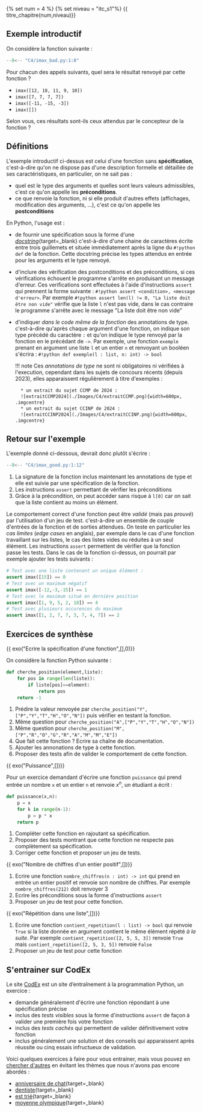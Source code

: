 {% set num = 4 %}
{% set niveau = "itc_s1"%}
{{ titre_chapitre(num,niveau)}}

## Exemple introductif

On considère la fonction suivante :

```python
--8<-- "C4/imax_bad.py:1:8"
```

Pour chacun des appels suivants, quel sera le résultat renvoyé par cette fonction ?

* `imax([12, 18, 11, 9, 10])` 
* `imax([7, 7, 7, 7])` 
* `imax([-11, -15, -3])` 
* `imax([])`

Selon vous, ces résultats sont-ils ceux attendus par le concepteur de la fonction ?

## Définitions

L'exemple introductif ci-dessus est celui d'une fonction sans **spécification**, c'est-à-dire qu'on ne dispose pas d'une description formelle et détaillée de ses caractéristiques, en particulier, on ne sait pas :

* quel est le type des arguments et quelles sont leurs valeurs admissibles, c'est ce qu'on appelle les **préconditions**.
* ce que renvoie la fonction, ni si elle produit d'autres effets (affichages, modification des arguments, ...), c'est ce qu'on appelle les **postconditions**

En Python, l'usage est :

* de fournir une spécification sous la forme d'une [*docstring*](https://peps.python.org/pep-0257/){target=_blank} c'est-à-dire d'une chaine de caractères écrite entre trois guillemets et située immédiatement après la ligne du `#!python def` de la fonction. Cette docstring précise les types attendus en entrée pour les arguments et le type renvoyé.
* d'inclure des vérification des postconditions et des préconditions, si ces vérifications échouent le programme s'arrête en produisant un message d'erreur. Ces verifications sont effectuées à l'aide d'instructions `assert` qui prennent la forme suivante : `#!python assert <condition>, <message d'erreur>`. Par exemple `#!python assert len(l) != 0, "La liste doit être non vide"` vérifie que la liste `l` n'est pas vide, dans le cas contraire le programme s'arrête avec le message "La liste doit être non vide"
* d'indiquer *dans le code même de la fonction*  des annotations de type. c'est-à-dire qu'après chaque argument d'une fonction, on indique son type précédé du caractère `:` et qu'on indique le type renvoyé par la fonction en le précédant de `->`. Par exemple, une fonction `exemple` prenant en argument une liste `l` et un entier `n` et renvoyant un booléen s'écrira : `#!python def exemple(l : list, n: int) -> bool`

    !!! note
        Ces *annotations de type* ne sont ni obligatoires ni vérifiées à l'execution, cependant dans les sujets de concours récents (depuis 2023), elles apparaissent régulièrement à titre d'exemples :

        * un extrait du sujet CCMP de 2024 :
        ![extraitCCMP2024](./Images/C4/extraitCCMP.png){width=600px, .imgcentre}
        * un extrait du sujet CCINP de 2024 :
        ![extraitCCINP2024](./Images/C4/extraitCCINP.png){width=600px, .imgcentre}

## Retour sur l'exemple

L'exemple donné ci-dessous, devrait donc plutôt s'écrire :

```python linenums="1"
--8<-- "C4/imax_good.py:1:12"
```

1. La signature de la fonction inclus maintenant les annotations de type et elle est suivie par une spécification de la fonction.
2. Les instructions `assert` permettant de vérifier les préconditions
3. Grâce à la précondition, on peut accéder sans risque à `l[0]` car on sait que la liste contient au moins un élément.


Le comportement correct d'une fonction peut être *validé* (mais pas *prouvé*) par l'utilisation d'un jeu de test. c'est-à-dire un ensemble de couple d'entrées de la fonction et de sorties attendues. On teste en particulier les *cas limites* (*edge cases* en anglais), par exemple dans le cas d'une fonction travaillant sur les listes, le cas des listes vides ou réduites à un seul élément. Les instructions `assert` permettent de vérifier que la fonction passe les tests. Dans le cas de la fonction ci-dessus, on pourrait par exemple ajouter les tests suivants :

```python
# Test avec une liste contenant un unique élément :
assert imax([15]) == 0
# Test avec un maximum négatif
assert imax([-12,-3,-15]) == 1
# Test avec le maximum situé en dernière position
assert imax([1, 9, 5, 2, 10]) == 4
# Test avec plusieurs occurences du maximum
assert imax([1, 2, 7, 7, 3, 7, 4, 7]) == 2
```

## Exercices de synthèse

{{ exo("Ecrire la spécification d'une fonction",[],0)}}

On considère la fonction Python suivante :
```python linenums="1"
def cherche_position(element,liste):
    for pos in range(len(liste)):
        if liste[pos]==element:
            return pos
    return -1
```

1. Prédire la valeur renvoyée par `cherche_position("Y",["P","Y","T","H","O","N"])` puis vérifier en testant la fonction.
2. Même question pour `cherche_position("A",["P","Y","T","H","O","N"])`
3. Même question pour `cherche_position("M",["P","R","O","G","R","A","M","M","E"])`
4. Que fait cette fonction ? Ecrire sa chaîne de documentation.
5. Ajouter les annonations de type à cette fonction.
6. Proposer des tests afin de valider le comportement de cette fonction.


{{ exo("Puissance",[])}}

Pour un exercice demandant d'écrire une fonction `puissance` qui prend entrée un nombre `x` et un entier `n` et renvoie $x^n$, un étudiant a écrit :

```python
def puissance(x,n):
    p = x
    for k in range(n-1):
        p = p * x
    return p
```

1. Compléter cette fonction en rajoutant sa spécification.
2. Proposer des tests montrant que cette fonction ne respecte pas complètement sa spécification.
3. Corriger cette fonction et proposer un jeu de tests.

{{ exo("Nombre de chiffres d'un entier positif",[])}}

1. Ecrire une fonction `nombre_chiffres(n : int) -> int` qui prend en entrée un entier positif et renvoie son nombre de chiffres. Par exemple `nombre_chiffres(212)` doit renvoyer 3
2. Ecrire les préconditions sous la forme d'instructions `assert`
3. Proposer un jeu de test pour cette fonction.

{{ exo("Répétition dans une liste",[])}}

1. Ecrire une fonction `contient_repetition(l : list) -> bool` qui renvoie `True` si la liste donnée en argument contient le même élément répété *à la suite*. Par exemple `contient_repetition([2, 5, 5, 3])` renvoie `True` mais `contient_repetition([2, 5, 3, 5])` renvoie `False`
2. Proposer un jeu de test pour cette fonction


## S'entrainer sur CodEx

Le site [CodEx](https://codex.forge.apps.education.fr/) est un site d’entraînement à la programmation Python, un exercice  :

* demande généralement d'écrire une fonction répondant à une spécification précise
* inclus des *tests visibles* sous la forme d'instructions `assert` de façon à valider une première fois votre fonction 
* inclus des *tests cachés* qui permettent de valider définitivement votre fonction
* inclus généralement une solution et des conseils qui apparaissent après réussite ou cinq essais infructueux de validation.

Voici quelques exercices à faire pour vous entrainer, mais vous pouvez en [chercher d'autres](https://codex.forge.apps.education.fr/recherche/) en évitant les thèmes que nous n'avons pas encore abordés :

* [anniversaire de chat](https://codex.forge.apps.education.fr/exercices/channiv/){target=_blank}
* [dentiste](https://codex.forge.apps.education.fr/exercices/dentiste/){target=_blank}
* [est trié](https://codex.forge.apps.education.fr/exercices/est_trie/){target=_blank}
* [moyenne olympique](https://codex.forge.apps.education.fr/exercices/moy_olympic/){target=_blank}